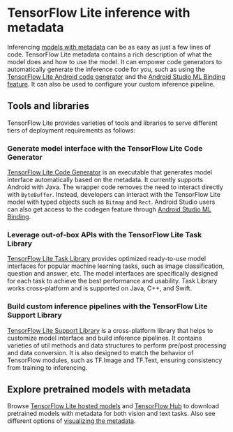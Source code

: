 # TensorFlow Lite inference with metadata

Inferencing [models with metadata](../convert/metadata.md) can be as easy as
just a few lines of code. TensorFlow Lite metadata contains a rich description
of what the model does and how to use the model. It can empower code generators
to automatically generate the inference code for you, such as using the
[TensorFlow Lite Android code generator](codegen.md#generate-code-with-tensorflow-lite-android-code-generator)
and the
[Android Studio ML Binding feature](codegen.md#generate-code-with-android-studio-ml-model-binding).
It can also be used to configure your custom inference pipeline.

## Tools and libraries

TensorFlow Lite provides varieties of tools and libraries to serve different
tiers of deployment requirements as follows:

### Generate model interface with the TensorFlow Lite Code Generator

[TensorFlow Lite Code Generator](codegen.md) is an executable that generates
model interface automatically based on the metadata. It currently supports
Android with Java. The wrapper code removes the need to interact directly with
`ByteBuffer`. Instead, developers can interact with the TensorFlow Lite model
with typed objects such as `Bitmap` and `Rect`. Android Studio users can also
get access to the codegen feature through
[Android Studio ML Binding](codegen.md#generate-code-with-android-studio-ml-model-binding).

### Leverage out-of-box APIs with the TensorFlow Lite Task Library

[TensorFlow Lite Task Library](task_library/overview.md) provides optimized
ready-to-use model interfaces for popular machine learning tasks, such as image
classification, question and answer, etc. The model interfaces are specifically
designed for each task to achieve the best performance and usability. Task
Library works cross-platform and is supported on Java, C++, and Swift.

### Build custom inference pipelines with the TensorFlow Lite Support Library

[TensorFlow Lite Support Library](lite_support.md) is a cross-platform library
that helps to customize model interface and build inference pipelines. It
contains varieties of util methods and data structures to perform pre/post
processing and data conversion. It is also designed to match the behavior of
TensorFlow modules, such as TF.Image and TF.Text, ensuring consistency from
training to inferencing.

## Explore pretrained models with metadata

Browse
[TensorFlow Lite hosted models](https://www.tensorflow.org/lite/guide/hosted_models)
and [TensorFlow Hub](https://tfhub.dev/s?deployment-format=lite) to download
pretrained models with metadata for both vision and text tasks. Also see
different options of
[visualizing the metadata](../convert/metadata.md#visualize-the-metadata).
